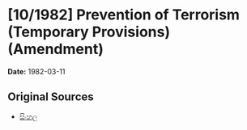 # [10/1982] Prevention of Terrorism (Temporary Provisions) (Amendment)

**Date:** 1982-03-11

## Original Sources

- [සිංහල](https://documents.gov.lk/view/acts/1982/3/10-1982_S.pdf)
